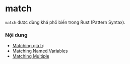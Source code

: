 # match

`match` được dùng khá phổ biến trong Rust (Pattern Syntax).

### Nội dung

- [Matching giá trị](./literals.md)
- [Matching Named Variables](./named-vars.md)
- [Matching Multiple](./multiple.md)